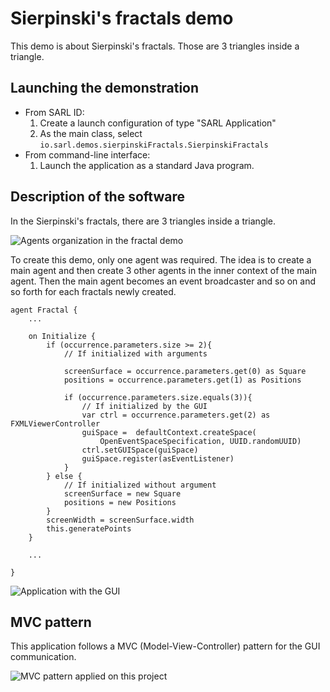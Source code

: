 # Sierpinski's fractals demo

This demo is about Sierpinski's fractals. Those are 3 triangles inside a triangle.

## Launching the demonstration

* From SARL ID:
  1. Create a launch configuration of type "SARL Application"
  2. As the main class, select `io.sarl.demos.sierpinskiFractals.SierpinskiFractals`
* From command-line interface:
  1. Launch the application as a standard Java program.

## Description of the software

In the Sierpinski's fractals, there are 3 triangles inside a triangle.

![Agents organization in the fractal demo](Fractal_en.png)

To create this demo, only one agent was required. The idea is to create a main agent and then create 3 other agents in the inner context of the main agent. Then the main agent becomes an event broadcaster and so on and so forth for each fractals newly created.


```sarl
agent Fractal {
	...

	on Initialize {
		if (occurrence.parameters.size >= 2){
			// If initialized with arguments

			screenSurface = occurrence.parameters.get(0) as Square
			positions = occurrence.parameters.get(1) as Positions

			if (occurrence.parameters.size.equals(3)){
				// If initialized by the GUI
				var ctrl = occurrence.parameters.get(2) as FXMLViewerController
				guiSpace =  defaultContext.createSpace(
					OpenEventSpaceSpecification, UUID.randomUUID)
				ctrl.setGUISpace(guiSpace)
				guiSpace.register(asEventListener)
			}
		} else {
			// If initialized without argument
			screenSurface = new Square
			positions = new Positions
		}
		screenWidth = screenSurface.width
		this.generatePoints
	}

	...

}
```

![Application with the GUI](sierpinski_screenshot.png)

## MVC pattern

This application follows a MVC (Model-View-Controller) pattern for the GUI communication.

![MVC pattern applied on this project](MVC_en.png)
